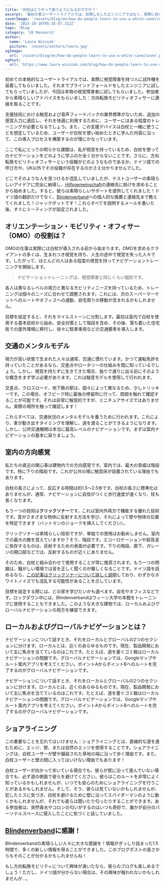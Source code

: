 ```yaml
---
title: '白杖はどうやって使うようになるのですか？'
excerpt: '最初の実ユーザートライアルでは、目隠しをしたエンジニアではなく、実際に目の不自由な人にプロトタイプを装着しました。この参加者は、私たちに素晴らしいヒントを与えてくれました。。。'
coverImage: '/assets/blog/en/how-do-people-learn-to-use-a-white-cane/cover.png'
date: '2023-10-16T05:35:07.322Z'
tags: 'Blog'
category: 'UX Research'
author:
  name: 'Laura Wissiak'
  picture: '/assets/authors/laura.jpg'
ogImage:
  url: '/assets/blog/en/how-do-people-learn-to-use-a-white-cane/cover.png'
ogPost:
  url: 'https://www.laura-wissiak.com/blog/how-do-people-learn-to-use-a-white-cane'
---
```


初めての本格的なユーザートライアルでは、実際に視覚障害を持つ人に試作機を装着してもらいました。それまでブラインドフォールドをしたエンジニアに試してもらっていましたが、今回は本物の視覚障害者に試してもらいました。参加者から素晴らしいアドバイスをもらいました：方向転換モビリティオフィサーに連絡を取ることです。

支援技術における触覚および音声フィードバックの業界標準がないため、追加の感覚入力に適応し、それを快適に利用するために、ユーザーにはある程度のトレーニングが必要となるでしょう。また、この支援デバイスは白杖と一緒に使うことを想定しているため、ユーザーが白杖を使い始めたときに学んだ内容に沿って、この導入プロセスを構築するのが理にかなっています。

ここで私にとっての明らかな課題は、私が視覚を持っているため、白杖を使ってのナビゲーションをどのように学ぶのか全く分からないことです。さらに、方向転換モビリティオフィサーという役職がどのようなものであるか、ドイツ語での呼び方や、UK以外でその役職が存在するのかさえ分かりませんでした。

どこでそのような人を見つけるか混乱していましたが、テストユーザーの素晴らしいアイデアに完全に納得し、[Hilfsgemeinschaft](https://www.hilfsgemeinschaft.at/)の連絡先に助けを求めることから始めました。すると、彼らは素晴らしいサポートを提供してくれました！ドイツ語の翻訳だけでなく、[Blindenverband](https://www.blindenverband-wnb.at/)への個人的な推薦と連絡先まで教えてくれました！ジャックポットです！これらすべてを説明するメールを書いた後、すぐにミーティングが設定されました。

## オリエンテーション・モビリティ・オフィサー（OMO）の役割は？

OMOの仕事は実際には白杖が導入される前から始まります。OMOを求めるクライアントの多くは、生まれつき視覚を持ち、人生の途中で視覚を失った人々です。したがって、ほとんどの人はある程度の視覚を持ってナビゲーショントレーニングを開始します。

> ナビゲーショントレーニングは、視覚障害と同じくらい個別です。

各人は異なるレベルの視力と異なるモビリティニーズを持っているため、トレーニングは個々のニーズに合わせて調整されます。これには、次のスーパーマーケットへのルートやオフィスへの通勤、自宅周りの移動が含まれるかもしれません。

目標を設定すると、それをマイルストーンに分割します。最初は室内で白杖を使用する基本技術から始め、安全対策として階段を含め、その後、落ち着いた住宅街での屋外環境に移行し、徐々に駐車車両などの交通要素を導入します。

## 交通のメンタルモデル

視力が高い状態で生まれた人々は通常、交通に慣れています。かつて運転免許を持っていたことがあるなら、交差点やロータリーの仕組みを既に知っているでしょう。しかし、視覚を持たずに生きてきた場合、独りで通りに出る前にそのような概念をまず学ぶ必要があります。これは触覚モデルを使用して行われます。

交差点、クロスロード、地下鉄の駅は、個々によって異なるため、少しトリッキーです。この場合、オフピーク時に最後の停留所に行って、周囲を触れて確認することが可能です。それは非常に触覚的ですが、ミニチュアサイズではありません。実際の場所を触って確認します！

これらすべては、交通状況のメンタルモデルを養うために行われます。これにより、車が動き出すタイミングを理解し、道を渡ることができるようになります。しかし、公共交通機関は本当に最高レベルのナビゲーションです。まずは室内ナビゲーションの基本に戻りましょう。

## 室内の方向感覚

私たちの直近の関心事は建物内での方向感覚です。室内では、最大の脅威は階段です。特に下りの階段です。これが公共の場に触覚床が設置されている理由でもあります。

白杖の長さによって、反応する時間は約1.5～2.5歩です。白杖の長さに標準化はありませんが、通常、ナビゲーションに自信がつくと歩行速度が速くなり、杖も長くなります。

もう一つの技術は**クリックソナー**です。これは室内外両方で機能する優れた技術です。音がさまざまな物体に反射する方法を学び、それによって壁や物体の位置を特定できます（バットマンのジョークを挿入してください）。

クリックソナーは素晴らしい技術ですが、単独での使用はお勧めしません。室内での最大の敵を覚えていますか？そう、階段です。エコーロケーションや超音波に依存するものは、反射するための表面が必要です。下りの階段、廊下、ガレージの開口部などでは、反射するものが近くにありません。

そのため、白杖と組み合わせて使用することが常に推奨されます。もう一つの問題は、騒がしい環境では音を正しく聞くのが難しくなることです。ドイツ語を読めるなら、[この記事はクリックソナーについて詳しく説明](https://www.blindenverband-wnb.at/blog/mit-klick-sonar-sicher-durch-den-alltag/)しており、わずかなホワイトノイズでも混乱する可能性があることを示しています。

目標を設定する際には、どの家を学びたいかも選べます。自宅やオフィスなどです。ロックダウン中には、Blindenverbandはウィーン大学の本館をトレーニングに使用することもできました。このような大きな建物では、ローカルおよびグローバルナビゲーションの両方を練習できます。

## ローカルおよびグローバルナビゲーションとは？

ナビゲーションについて話すとき、それをローカルとグローバルの2つのセクションに分けます。ローカルとは、近くのあらゆるものです。現在、製品開発において主に焦点を当てているのはこれです。たとえば、道を塞ぐゴミ箱はローカルナビゲーションの問題です。グローバルナビゲーションでは、Googleマップやルート案内アプリを考えてください。ポイントAからポイントBへのルートを完了するのがグローバルナビゲーションです。

ナビゲーションについて話すとき、それをローカルとグローバルの2つのセクションに分けます。ローカルとは、近くのあらゆるものです。現在、製品開発において主に焦点を当てているのはこれです。たとえば、道を塞ぐゴミ箱はローカルナビゲーションの問題です。グローバルナビゲーションでは、Googleマップやルート案内アプリを考えてください。ポイントAからポイントBへのルートを完了するのがグローバルナビゲーションです。

## ショアライニング

この重要なことを忘れてはいけません：ショアライニングとは、直線的な道を進むために、エッジ、壁、または自然のエッジを使用することです。ショアライニングは、白杖ユーザーが壁や舗装された草地の端に沿って歩く理由です。また、白杖ユーザーと壁の間に入ってはいけない理由でもあります！

白杖ユーザーが向かって歩いている場合でも、彼らが壁に沿って進んでいない場合でも、必ず道の側面で彼らを避けてください。彼らはこのルートを非常によく知っているかもしれませんが、いつでも安心のためにショアライニングを行うことがあるかもしれません。そして、そう、彼らは見ていないかもしれませんが、犯したミスに気づき、白杖を避けるために壁に沿ってスパイダーマンのように動くかもしれませんが、それでも彼らは聞いたり匂ったりすることができます。ある参加者は、突然香水やコロンの匂いがするのはいつも奇妙で、誰かが自分のパーソナルスペースに侵入したことに気づくと話していました。

## [Blindenverband](https://www.blindenverband-wnb.at/)に感謝！

Blindenverbandの素晴らしい人々に大きな感謝を！情報がぎっしり詰まった1.5時間で、多くの新しい情報を得ることができました。このブログポストの長さからもそのことが分かるかもしれませんね！

もし方向転換モビリティについて興味が湧いたなら、彼らのブログも楽しめるでしょう！ただし、ドイツ語が分からない場合は、その興味が報われないかもしれませんが…。
